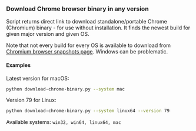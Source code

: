 ### Download Chrome browser binary in any version

Script returns direct link to download standalone/portable Chrome (Chromium) binary - for use without installation. It finds the newest build for given major version and given OS.

Note that not every build for every OS is available to download from
[Chromium browser snapshots page](https://commondatastorage.googleapis.com/chromium-browser-snapshots/index.html). Windows can be problematic.

#### Examples

Latest version for macOS:

```bash
python download-chrome-binary.py --system mac
```

Version 79 for Linux:

```bash
python download-chrome-binary.py --system linux64 --version 79
```

Available systems: `win32, win64, linux64, mac`
